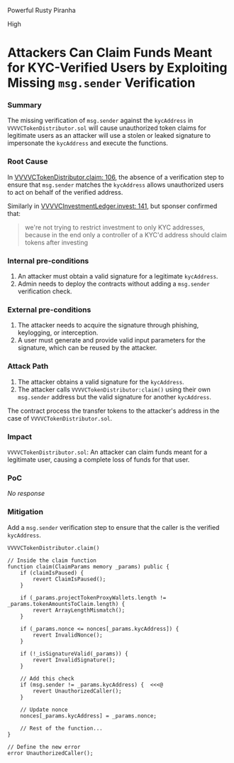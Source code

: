 Powerful Rusty Piranha

High

# Attackers Can Claim Funds Meant for KYC-Verified Users by Exploiting Missing `msg.sender` Verification

### Summary

The missing verification of `msg.sender` against the `kycAddress` in `VVVVCTokenDistributor.sol` will cause unauthorized token claims for legitimate users as an attacker will use a stolen or leaked signature to impersonate the `kycAddress` and execute the functions.

### Root Cause

In [VVVVCTokenDistributor.claim: 106](https://github.com/sherlock-audit/2024-11-vvv-exchange-update/blob/1791f41b310489aaa66de349ef1b9e4bd331f14b/vvv-platform-smart-contracts/contracts/vc/VVVVCTokenDistributor.sol#L106), the absence of a verification step to ensure that `msg.sender` matches the `kycAddress` allows unauthorized users to act on behalf of the verified address.

Similarly in [VVVVCInvestmentLedger.invest: 141](https://github.com/sherlock-audit/2024-11-vvv-exchange-update/blob/1791f41b310489aaa66de349ef1b9e4bd331f14b/vvv-platform-smart-contracts/contracts/vc/VVVVCInvestmentLedger.sol#L141), but sponser confirmed that:

> we're not trying to restrict investment to only KYC addresses, because in the end only a controller of a KYC'd address should claim tokens after investing

### Internal pre-conditions

1. An attacker must obtain a valid signature for a legitimate `kycAddress`.
2. Admin needs to deploy the contracts without adding a `msg.sender` verification check.


### External pre-conditions

1. The attacker needs to acquire the signature through phishing, keylogging, or interception.
2. A user must generate and provide valid input parameters for the signature, which can be reused by the attacker.

### Attack Path

1. The attacker obtains a valid signature for the `kycAddress`.
2. The attacker calls `VVVVCTokenDistributor:claim()` using their own `msg.sender` address but the valid signature for another `kycAddress`.

The contract process the transfer tokens to the attacker's address in the case of `VVVVCTokenDistributor.sol`.


### Impact

`VVVVCTokenDistributor.sol`: An attacker can claim funds meant for a legitimate user, causing a complete loss of funds for that user.

### PoC

_No response_

### Mitigation

Add a `msg.sender` verification step to ensure that the caller is the verified `kycAddress`.

 `VVVVCTokenDistributor.claim()`

```solidity
// Inside the claim function
function claim(ClaimParams memory _params) public {
    if (claimIsPaused) {
        revert ClaimIsPaused();
    }

    if (_params.projectTokenProxyWallets.length != _params.tokenAmountsToClaim.length) {
        revert ArrayLengthMismatch();
    }

    if (_params.nonce <= nonces[_params.kycAddress]) {
        revert InvalidNonce();
    }

    if (!_isSignatureValid(_params)) {
        revert InvalidSignature();
    }

    // Add this check
    if (msg.sender != _params.kycAddress) {  <<<@
        revert UnauthorizedCaller();
    }

    // Update nonce
    nonces[_params.kycAddress] = _params.nonce;

    // Rest of the function...
}

// Define the new error
error UnauthorizedCaller();

```